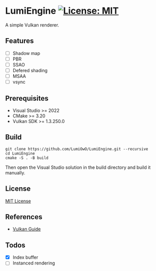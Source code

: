 # LumiEngine [![License: MIT](https://img.shields.io/badge/License-MIT-yellow.svg)](https://opensource.org/licenses/MIT)
A simple Vulkan renderer.

## Features

- [ ] Shadow map
- [ ] PBR
- [ ] SSAO
- [ ] Defered shading
- [ ] MSAA
- [ ] vsync

## Prerequisites
- Visual Studio >= 2022
- CMake >= 3.20
- Vulkan SDK >= 1.3.250.0

## Build

```shell
git clone https://github.com/LumiOwO/LumiEngine.git --recursive
cd LumiEngine
cmake -S . -B build
```
Then open the Visual Studio solution in the build directory and build it manually.


## License
[MIT License](LICENSE)

## References
- [Vulkan Guide](https://vkguide.dev/)

## Todos

- [x] Index buffer
- [ ] Instanced rendering